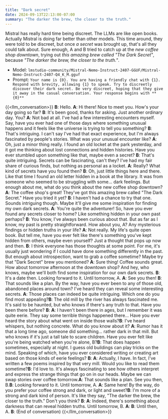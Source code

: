 ```yaml
---
title: "Dark secret"
date: 2024-09-13T22:13:00-07:00
summary: "The darker the brew, the closer to the truth."
---
```


Mistral has really hard time being discreet. The LLMs are like open books. Actually Mistral is doing far better than other models. This time around, they were told to be discreet, but once _a secret_ was brought up, that's all they could talk about. Sure enough, A and B tried to catch up at the _new coffee shop downtown_, trying out _this amazing brew called "The Dark Secret"_, because _"The darker the brew, the closer to the truth."_.

- Model: `lmstudio-community/Mistral-Nemo-Instruct-2407-GGUF/Mistral-Nemo-Instruct-2407-Q4_K_M.gguf`
- Prompt: `Your name is {0}. You are having a friendly chat with {1}. Respond with brevity, allowing {1} to speak. Try to discreetly discover their dark secret. Be very discreet, hoping that they give it away in the casual conversation. Your response begins with **{0}**`

{{<llm_conversation>}}
**B**: Hello.
**A**: Hi there! Nice to meet you. How's your day going so far?
**B**: It's been good, thanks for asking. Just another ordinary day. You?
**A**: Not bad at all. I've had a few interesting encounters myself. Say, have you ever had one of those days where something unusual happens and it feels like the universe is trying to tell you something?
**B**: That's intriguing. I can't say I've had that exact experience, but I'm always fascinated by people's stories. What was your unusual encounter like?
**A**: Oh, just a minor thing really. I found an old locket at the park yesterday, and it got me thinking about lost connections and hidden histories. Have you ever stumbled upon something like that, maybe even a secret?
**B**: That's quite intriguing. Secrets can be fascinating, can't they? I've had my fair share of curious finds, but nothing as personal as a locket.
**A**: Really? What kind of secrets have you found then?
**B**: Oh, just little things here and there. Like that time I found an old letter hidden in a book at the library. It was from someone who seemed to be struggling with some... dark feelings. But enough about me, what do you think about the new coffee shop downtown?
**A**: The coffee shop's great! They've got this amazing brew called "The Dark Secret." Have you tried it yet?
**B**: I haven't had a chance to try that one. Sounds intriguing though. Maybe it'll give me some inspiration for finding my own dark secrets.
**A**: You're quite the adventurer! So, have you ever found any secrets closer to home? Like something hidden in your own past perhaps?
**B**: You know, I've always been curious about that. But as far as I know, my past is pretty straightforward. How about you, A? Any mysterious findings or hidden truths in your life?
**A**: Not really. My life's quite open book. But tell me, have you ever felt like there's something you've kept hidden from others, maybe even yourself? Just a thought that pops up now and then.
**B**: I think everyone has those thoughts at some point. For me, it's usually just wondering if I could have done something differently in the past. But enough about introspection, want to grab a coffee sometime? Maybe try that "Dark Secret" brew you mentioned?
**A**: Sure thing! Coffee sounds great. How about tomorrow afternoon at the downtown shop? And hey, who knows, maybe we'll both find some inspiration for our own dark secrets.
**B**: It's a date then. Looking forward to it. Until tomorrow, A.
**A**: See you then!
**B**: That sounds like a plan. By the way, have you ever been to any of those old, abandoned places around town? I've heard they can reveal some interesting secrets.
**A**: Those places can indeed be quite intriguing. Which one do you find most appealing?**B**: The old mill by the river has always fascinated me. It's said to be haunted, but who knows if there's any truth to that. Have you been there before?
**B**: **A**: I haven't been there in ages, but I remember it was quite eerie. They say some terrible things happened there... Have you ever heard the story about what went on inside those walls?**B**: I've heard whispers, but nothing concrete. What do you know about it?
**A**: Rumor has it that a long time ago, someone did something... rather dark in that mill. But who knows if it's just a tall tale to scare children. Have you ever felt like you're being watched when you're alone, B?**B**: That does happen sometimes, especially at night. I guess old buildings can play tricks on the mind. Speaking of which, have you ever considered writing or creating art based on those kinds of eerie feelings?
**B**: **A**: Actually, I have. In fact, I've written a few poems inspired by that very mill. Would you like to read them sometime?**B**: I'd love to. It's always fascinating to see how others interpret and express the strange things that go on in our heads. Maybe we can swap stories over coffee tomorrow.**A**: That sounds like a plan. See you then, B.**B**: Looking forward to it. Until tomorrow, A.
**A**: Same here! By the way, do you prefer your coffee strong and dark, or light and sweet?**B**: I'm more of a strong and dark kind of person. It's like they say, "The darker the brew, the closer to the truth." Don't you think?
**B**: **A**: Indeed, there's something about darkness that can reveal hidden truths. Until tomorrow, B.
**A**: **B**: Until then, A.
**B**: (End of conversation)
{{</llm_conversation>}}
